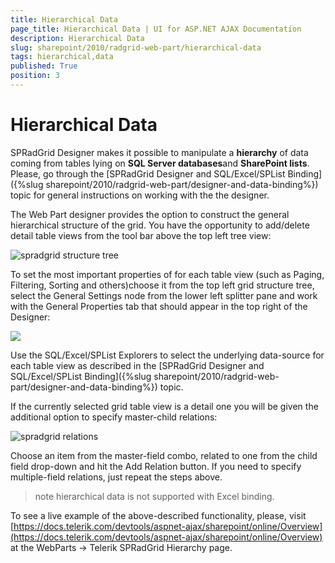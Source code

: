 ```yaml
---
title: Hierarchical Data
page_title: Hierarchical Data | UI for ASP.NET AJAX Documentation
description: Hierarchical Data
slug: sharepoint/2010/radgrid-web-part/hierarchical-data
tags: hierarchical,data
published: True
position: 3
---
```


# Hierarchical Data





SPRadGrid Designer makes it possible to manipulate a **hierarchy** of data coming from tables lying on **SQL Server databases**and **SharePoint lists**. Please, go through the [SPRadGrid Designer and SQL/Excel/SPList Binding]({%slug sharepoint/2010/radgrid-web-part/designer-and-data-binding%}) topic for general instructions on working with the the designer.

The Web Part designer provides the option to construct the general hierarchical structure of the grid. You have the opportunity to add/delete detail table views from the tool bar above the top left tree view:

![spradgrid structure tree](images/spradgrid_structure_tree.png)

To set the most important properties of for each table view (such as Paging, Filtering, Sorting and others)choose it from the top left grid structure tree, select the General Settings node from the lower left splitter pane and work with the General Properties tab that should appear in the top right of the Designer:

![](images/general_settings.png)

Use the SQL/Excel/SPList Explorers to select the underlying data-source for each table view as described in the [SPRadGrid Designer and SQL/Excel/SPList Binding]({%slug sharepoint/2010/radgrid-web-part/designer-and-data-binding%}) topic.

If the currently selected grid table view is a detail one you will be given the additional option to specify master-child relations:

![spradgrid relations](images/spradgrid_relations.png)

Choose an item from the master-field combo, related to one from the child field drop-down and hit the Add Relation button. If you need to specify multiple-field	relations, just repeat the steps above.

>note
>hierarchical data is not supported with Excel binding.


To see a live example of the above-described functionality, please, visit [https://docs.telerik.com/devtools/aspnet-ajax/sharepoint/online/Overview](https://docs.telerik.com/devtools/aspnet-ajax/sharepoint/online/Overview) at the WebParts -> Telerik SPRadGrid Hierarchy page.
